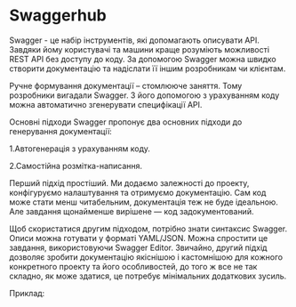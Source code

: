 # Swaggerhub

Swagger - це набір інструментів, які допомагають описувати API. Завдяки йому користувачі та машини краще розуміють можливості REST API без доступу до коду. За допомогою Swagger можна швидко створити документацію та надіслати її іншим розробникам чи клієнтам.

Ручне формування документації – стомлююче заняття. Тому розробники вигадали Swagger. З його допомогою з урахуванням коду можна автоматично згенерувати специфікації API.

Основні підходи
Swagger пропонує два основних підходи до генерування документації:

1.Автогенерація з урахуванням коду.

2.Самостійна розмітка-написання.

Перший підхід простіший. Ми додаємо залежності до проекту, конфігуруємо налаштування та отримуємо документацію. Сам код може стати менш читабельним, документація теж не буде ідеальною. Але завдання щонайменше вирішене — код задокументований.

Щоб скористатися другим підходом, потрібно знати синтаксис Swagger. Описи можна готувати у форматі YAML/JSON. Можна спростити це завдання, використовуючи Swagger Editor. Звичайно, другий підхід дозволяє зробити документацію якіснішою і кастомнішою для кожного конкретного проекту та його особливостей, до того ж все не так складно, як може здатися, це потребує мінімальних додаткових зусиль.

Приклад:





